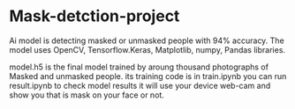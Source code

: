# Mask-detction-project
Ai model is detecting masked or unmasked people with 94% accuracy. The model uses OpenCV, Tensorflow.Keras, Matplotlib, numpy, Pandas libraries.

model.h5 is the final model trained by aroung thousand photographs of Masked and unmasked people. its training code is in train.ipynb
you can run result.ipynb to check model results it will use your device web-cam and show you that is mask on your face or not.
